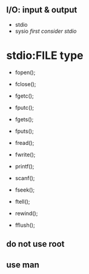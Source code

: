 ## I/O: input & output 
- stdio
- sysio
*first consider stdio*

# stdio:FILE type
- fopen(); 
- fclose();
- fgetc();
- fputc();
- fgets();
- fputs();
- fread();
- fwrite();

- printf();
- scanf();

- fseek();
- ftell();
- rewind();

- fflush();

## do not use root
## use man
